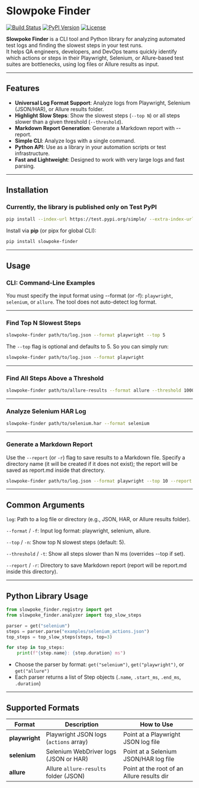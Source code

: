 # Slowpoke Finder

[![Build Status](https://img.shields.io/github/actions/workflow/status/TyrannicalAmbition/slowpocke-finder/ci.yml?branch=main)](https://github.com/TyrannicalAmbition/slowpocke-finder/actions)
[![PyPI Version](https://img.shields.io/pypi/v/slowpoke-finder)](https://pypi.org/project/slowpoke-finder/)
[![License](https://img.shields.io/github/license/TyrannicalAmbition/slowpocke-finder)](./LICENSE)

**Slowpoke Finder** is a CLI tool and Python library for analyzing automated test logs and finding the slowest steps in
your test runs.  
It helps QA engineers, developers, and DevOps teams quickly identify which actions or steps in their Playwright,
Selenium, or Allure-based test suites are bottlenecks, using log files or Allure results as input.

---

## Features

- **Universal Log Format Support**: Analyze logs from Playwright, Selenium (JSON/HAR), or Allure results folder.
- **Highlight Slow Steps**: Show the slowest steps (`--top N`) or all steps slower than a given
  threshold (`--threshold`).
- **Markdown Report Generation**: Generate a Markdown report with --report.
- **Simple CLI**: Analyze logs with a single command.
- **Python API**: Use as a library in your automation scripts or test infrastructure.
- **Fast and Lightweight**: Designed to work with very large logs and fast parsing.

---

## Installation

### Currently, the library is published only on **Test PyPI**

```bash
pip install --index-url https://test.pypi.org/simple/ --extra-index-url https://pypi.org/simple/ slowpoke-finder
```

Install via **pip** (or pipx for global CLI):

```bash
pip install slowpoke-finder
```

---

## Usage

### CLI: Command-Line Examples

You must specify the input format using --format (or -f): `playwright`, `selenium`, or `allure`. The tool does not
auto-detect log format.

---

### Find Top N Slowest Steps

```bash
slowpoke-finder path/to/log.json --format playwright --top 5
```

The `--top` flag is optional and defaults to 5.
So you can simply run:

```bash
slowpoke-finder path/to/log.json --format playwright
```

---

### Find All Steps Above a Threshold

```bash
slowpoke-finder path/to/allure-results --format allure --threshold 1000
```

---

### Analyze Selenium HAR Log

```bash
slowpoke-finder path/to/selenium.har --format selenium
```

---

### Generate a Markdown Report
Use the `--report` (or `-r`) flag to save results to a Markdown file.
Specify a directory name (it will be created if it does not exist); the report will be saved as report.md inside that directory.
```bash
slowpoke-finder path/to/log.json --format playwright --top 10 --report my-report-dir
```

---

## Common Arguments

`log`: Path to a log file or directory (e.g., JSON, HAR, or Allure results folder).

`--format` / `-f`: Input log format: playwright, selenium, allure.

`--top` / `-n`: Show top N slowest steps (default: 5).

`--threshold` / `-t`: Show all steps slower than N ms (overrides --top if set).

`--report` / `-r`: Directory to save Markdown report (report will be report.md inside this directory).

---

## Python Library Usage

```python
from slowpoke_finder.registry import get
from slowpoke_finder.analyzer import top_slow_steps

parser = get("selenium")
steps = parser.parse("examples/selenium_actions.json")
top_steps = top_slow_steps(steps, top=3)

for step in top_steps:
    print(f"{step.name}: {step.duration} ms")
```

- Choose the parser by format: `get("selenium")`, `get("playwright")`, or `get("allure")`
- Each parser returns a list of Step objects (`.name`, `.start_ms`, `.end_ms`, `.duration`)

---

## Supported Formats

| Format         | Description                            | How to Use                                 |
|----------------|----------------------------------------|--------------------------------------------|
| **playwright** | Playwright JSON logs (`actions` array) | Point at a Playwright JSON log file        |
| **selenium**   | Selenium WebDriver logs (JSON or HAR)  | Point at a Selenium JSON/HAR log file      |
| **allure**     | Allure `allure-results` folder (JSON)  | Point at the root of an Allure results dir |

